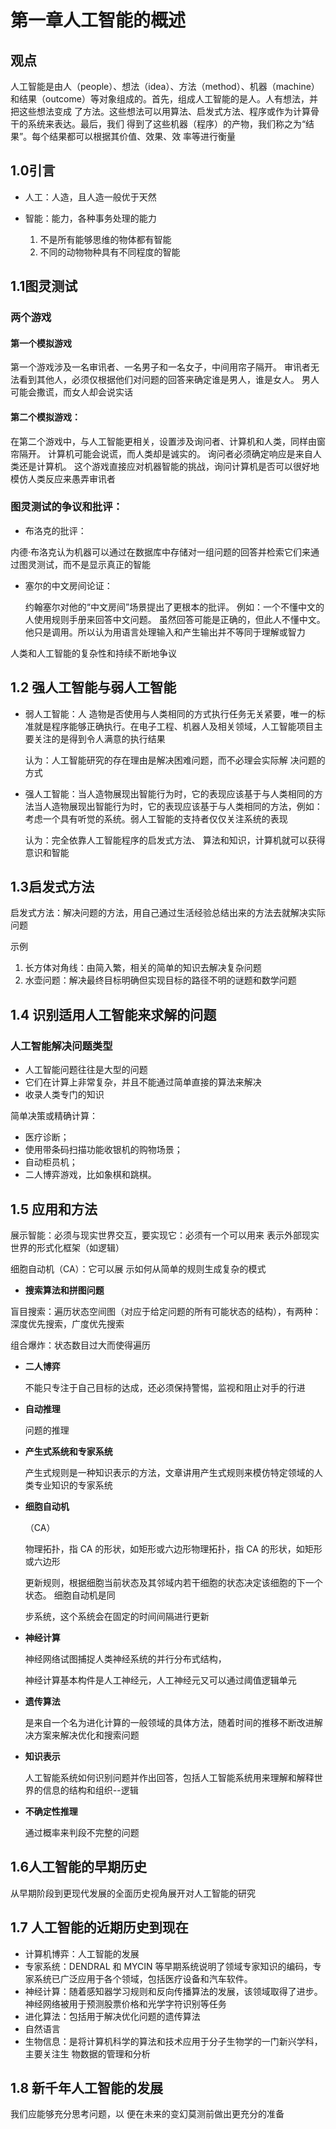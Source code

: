 # 第一章人工智能的概述

## 观点

人工智能是由人（people）、想法（idea）、方法（method）、机器（machine） 和结果（outcome）等对象组成的。首先，组成人工智能的是人。人有想法，并把这些想法变成 了方法。这些想法可以用算法、启发式方法、程序或作为计算骨干的系统来表达。最后，我们 得到了这些机器（程序）的产物，我们称之为“结果”。每个结果都可以根据其价值、效果、效 率等进行衡量

## 1.0引言

- 人工：人造，且人造一般优于天然

- 智能：能力，各种事务处理的能力
  1. 不是所有能够思维的物体都有智能
  2. 不同的动物物种具有不同程度的智能

## 1.1图灵测试

### 两个游戏

#### 第一个模拟游戏

第一个游戏涉及一名审讯者、一名男子和一名女子，中间用帘子隔开。 审讯者无法看到其他人，必须仅根据他们对问题的回答来确定谁是男人，谁是女人。 男人可能会撒谎，而女人却会说实话

#### 第二个模拟游戏：

在第二个游戏中，与人工智能更相关，设置涉及询问者、计算机和人类，同样由窗帘隔开。 计算机可能会说谎，而人类却是诚实的。 询问者必须确定响应是来自人类还是计算机。 这个游戏直接应对机器智能的挑战，询问计算机是否可以很好地模仿人类反应来愚弄审讯者

### 图灵测试的争议和批评：

-  布洛克的批评：

  内德·布洛克认为机器可以通过在数据库中存储对一组问题的回答并检索它们来通过图灵测试，而不是显示真正的智能

- 塞尔的中文房间论证：

  约翰塞尔对他的“中文房间”场景提出了更根本的批评。 例如：一个不懂中文的人使用规则手册来回答中文问题。 虽然回答可能是正确的，但此人不懂中文。 他只是调用。所以认为用语言处理输入和产生输出并不等同于理解或智力

人类和人工智能的复杂性和持续不断地争议

## 1.2 强人工智能与弱人工智能 

- 弱人工智能：人 造物是否使用与人类相同的方式执行任务无关紧要，唯一的标准就是程序能够正确执行。在电子工程、机器人及相关领域，人工智能项目主要关注的是得到令人满意的执行结果

  认为：人工智能研究的存在理由是解决困难问题，而不必理会实际解 决问题的方式

- 强人工智能：当人造物展现出智能行为时，它的表现应该基于与人类相同的方法当人造物展现出智能行为时，它的表现应该基于与人类相同的方法，例如：考虑一个具有听觉的系统。弱人工智能的支持者仅仅关注系统的表现

  认为：完全依靠人工智能程序的启发式方法、 算法和知识，计算机就可以获得意识和智能

## 1.3启发式方法

启发式方法：解决问题的方法，用自己通过生活经验总结出来的方法去就解决实际问题

示例

1. 长方体对角线：由简入繁，相关的简单的知识去解决复杂问题
2. 水壶问题：解决最终目标明确但实现目标的路径不明的谜题和数学问题

## 1.4 识别适用人工智能来求解的问题

### 人工智能解决问题类型

- 人工智能问题往往是大型的问题
- 它们在计算上非常复杂，并且不能通过简单直接的算法来解决
- 收录人类专门的知识

简单决策或精确计算：

-  医疗诊断； 
- 使用带条码扫描功能收银机的购物场景； 
- 自动柜员机； 
- 二人博弈游戏，比如象棋和跳棋。

## 1.5 应用和方法

展示智能：必须与现实世界交互，要实现它：必须有一个可以用来 表示外部现实世界的形式化框架（如逻辑）

细胞自动机（CA）：它可以展 示如何从简单的规则生成复杂的模式

-  **搜索算法和拼图问题**

  盲目搜索：遍历状态空间图（对应于给定问题的所有可能状态的结构），有两种：深度优先搜索，广度优先搜索

  组合爆炸：状态数目过大而使得遍历

- **二人博弈**

  不能只专注于自己目标的达成，还必须保持警惕，监视和阻止对手的行进

- **自动推理** 

  问题的推理

- **产生式系统和专家系统** 

  产生式规则是一种知识表示的方法，文章讲用产生式规则来模仿特定领域的人类专业知识的专家系统

- **细胞自动机**

  （CA）

  物理拓扑，指 CA 的形状，如矩形或六边形物理拓扑，指 CA 的形状，如矩形或六边形

  更新规则，根据细胞当前状态及其邻域内若干细胞的状态决定该细胞的下一个状态。 细胞自动机是同

  步系统，这个系统会在固定的时间间隔进行更新

- **神经计算**

  神经网络试图捕捉人类神经系统的并行分布式结构，

  神经计算基本构件是人工神经元，人工神经元又可以通过阈值逻辑单元

- **遗传算法**

  是来自一个名为进化计算的一般领域的具体方法，随着时间的推移不断改进解决方案来解决优化和搜索问题

- **知识表示**

  人工智能系统如何识别问题并作出回答，包括人工智能系统用来理解和解释世界的信息的结构和组织--逻辑

- **不确定性推理**

  通过概率来判段不完整的问题

## 1.6人工智能的早期历史

从早期阶段到更现代发展的全面历史视角展开对人工智能的研究

## 1.7 人工智能的近期历史到现在 

- 计算机博弈：人工智能的发展
- 专家系统：DENDRAL 和 MYCIN 等早期系统说明了领域专家知识的编码，专家系统已广泛应用于各个领域，包括医疗设备和汽车软件。
- 神经计算：随着感知器学习规则和反向传播算法的发展，该领域取得了进步。神经网络被用于预测股票价格和光学字符识别等任务
- 进化算法：包括用于解决优化问题的遗传算法
- 自然语言
- 生物信息：是将计算机科学的算法和技术应用于分子生物学的一门新兴学科，主要关注生 物数据的管理和分析

## 1.8 新千年人工智能的发展

我们应能够充分思考问题，以 便在未来的变幻莫测前做出更充分的准备